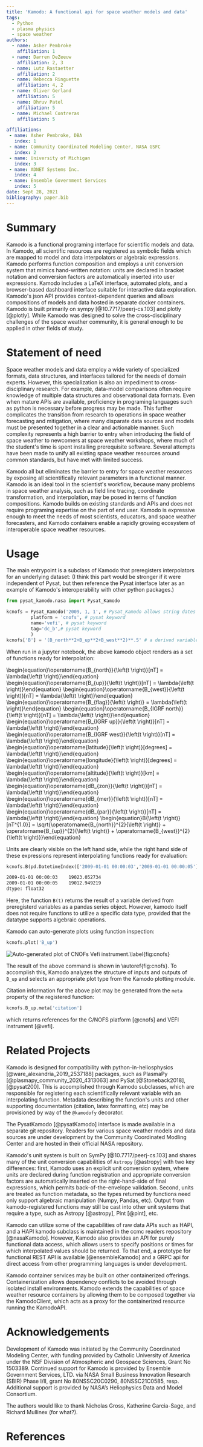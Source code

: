 ```yaml
---
title: 'Kamodo: A functional api for space weather models and data'
tags:
  - Python
  - plasma physics
  - space weather
authors:
  - name: Asher Pembroke
    affiliation: 1
  - name: Darren DeZeeuw
    affiliation: 2, 3
  - name: Lutz Rastaetter
    affiliation: 2
  - name: Rebecca Ringuette
    affiliation: 4, 2
  - name: Oliver Gerland
    affiliation: 5
  - name: Dhruv Patel
    affiliation: 5
  - name: Michael Contreras
    affiliation: 5

affiliations:
 - name: Asher Pembroke, DBA
   index: 1
 - name: Community Coordinated Modeling Center, NASA GSFC
   index: 2
 - name: University of Michigan
   index: 3
 - name: ADNET Systems Inc.
   index: 4
 - name: Ensemble Government Services
   index: 5
date: Sept 28, 2021
bibliography: paper.bib
---
```


# Summary

Kamodo is a functional programing interface for scientific models and data.
In Kamodo, all scientific resources are registered as symbolic fields which are mapped to model and data interpolators or algebraic expressions.
Kamodo performs function composition and employs a unit conversion system that mimics hand-written notation: units are declared in bracket notation and conversion factors are automatically inserted into user expressions.
Kamodo includes a LaTeX interface, automated plots, and a browser-based dashboard interface suitable for interactive data exploration.
Kamodo's json API provides context-dependent queries and allows compositions of models and data hosted in separate docker containers.
Kamodo is built primarily on sympy [@10.7717/peerj-cs.103] and plotly [@plotly].
While Kamodo was designed to solve the cross-disciplinary challenges of the space weather community, it is general enough to be applied in other fields of study.


# Statement of need

Space weather models and data employ a wide variety of specialized formats, data structures, and interfaces tailored for the needs of domain experts.
However, this specialization is also an impediment to cross-disciplinary research.
For example, data-model comparisons often require knowledge of multiple data structures and observational data formats.
Even when mature APIs are available, proficiency in programing languages such as python is necessary before progress may be made.
This further complicates the transition from research to operations in space weather forecasting and mitigation, where many disparate data sources and models must be presented together in a clear and actionable manner.
Such complexity represents a high barrier to entry when introducing the field of space weather to newcomers at space weather workshops, where much of the student's time is spent installing prerequisite software.
Several attempts have been made to unify all existing space weather resources around common standards, but have met with limited success. 

Kamodo all but eliminates the barrier to entry for space weather resources by exposing all scientifically relevant parameters in a functional manner.
Kamodo is an ideal tool in the scientist's workflow, because many problems in space weather analysis, such as field line tracing, coordinate transformation, and interpolation, may be posed in terms of function compositions.
Kamodo builds on existing standards and APIs and does not require programing expertise on the part of end user.
Kamodo is expressive enough to meet the needs of most scientists, educators, and space weather forecasters, and Kamodo containers enable a rapidly growing ecosystem of interoperable space weather resources. 

# Usage

The main entrypoint is a subclass of Kamodo that preregisters interpolators for an underlying dataset:  (I think this part would be stronger if it were independent of Pysat, but then reference the Pysat interface later as an example of Kamodo's interoperability with other python packages.)

```python
from pysat_kamodo.nasa import Pysat_Kamodo

kcnofs = Pysat_Kamodo('2009, 1, 1', # Pysat_Kamodo allows string dates
         platform = 'cnofs', # pysat keyword
         name='vefi', # pysat keyword
         tag='dc_b',# pysat keyword
         )
kcnofs['B'] = '(B_north**2+B_up**2+B_west**2)**.5' # a derived variable
```

When run in a jupyter notebook, the above kamodo object renders as a set of functions ready for interpolation: 


\begin{equation}\operatorname{B_{north}}{\left(t \right)}[nT] = \lambda{\left(t \right)}\end{equation}
\begin{equation}\operatorname{B_{up}}{\left(t \right)}[nT] = \lambda{\left(t \right)}\end{equation}
\begin{equation}\operatorname{B_{west}}{\left(t \right)}[nT] = \lambda{\left(t \right)}\end{equation}
\begin{equation}\operatorname{B_{flag}}{\left(t \right)} = \lambda{\left(t \right)}\end{equation}
\begin{equation}\operatorname{B_{IGRF north}}{\left(t \right)}[nT] = \lambda{\left(t \right)}\end{equation}
\begin{equation}\operatorname{B_{IGRF up}}{\left(t \right)}[nT] = \lambda{\left(t \right)}\end{equation}
\begin{equation}\operatorname{B_{IGRF west}}{\left(t \right)}[nT] = \lambda{\left(t \right)}\end{equation}
\begin{equation}\operatorname{latitude}{\left(t \right)}[degrees] = \lambda{\left(t \right)}\end{equation}
\begin{equation}\operatorname{longitude}{\left(t \right)}[degrees] = \lambda{\left(t \right)}\end{equation}
\begin{equation}\operatorname{altitude}{\left(t \right)}[km] = \lambda{\left(t \right)}\end{equation}
\begin{equation}\operatorname{dB_{zon}}{\left(t \right)}[nT] = \lambda{\left(t \right)}\end{equation}
\begin{equation}\operatorname{dB_{mer}}{\left(t \right)}[nT] = \lambda{\left(t \right)}\end{equation}
\begin{equation}\operatorname{dB_{par}}{\left(t \right)}[nT] = \lambda{\left(t \right)}\end{equation}
\begin{equation}B{\left(t \right)}[nT^{1.0}] = \sqrt{\operatorname{B_{north}}^{2}{\left(t \right)} + \operatorname{B_{up}}^{2}{\left(t \right)} + \operatorname{B_{west}}^{2}{\left(t \right)}}\end{equation}

Units are clearly visible on the left hand side, while the right hand side of these expressions represent interpolating functions ready for evaluation:

```python
kcnofs.B(pd.DatetimeIndex(['2009-01-01 00:00:03','2009-01-01 00:00:05']))
```
<!-- #region -->
```sh
2009-01-01 00:00:03    19023.052734
2009-01-01 00:00:05    19012.949219
dtype: float32
```
<!-- #endregion -->

Here, the function `B(t)` returns the result of a variable derived from preregisterd variables as a pandas series object. However, kamodo itself does not require functions to utilize a specific data type, provided that the datatype supports algebraic operations.

Kamodo can auto-generate plots using function inspection:

```python
kcnofs.plot('B_up')
```

![Auto-generated plot of CNOFs Vefi instrument.\label{fig:cnofs}](https://github.com/pysat/pysatKamodo/raw/master/docs/cnofs_B_up.png)

The result of the above command is shown in \autoref{fig:cnofs}. To accomplish this, Kamodo analyzes the structure of inputs and outputs of `B_up` and selects an appropriate plot type from the Kamodo plotting module.

Citation information for the above plot may be generated from the `meta` property of the registered function:

```python
kcnofs.B_up.meta['citation']
```

which returns references for the C/NOFS platform [@cnofs] and VEFI instrument [@vefi].


# Related Projects

Kamodo is designed for compatibility with python-in-heliosphysics [@ware_alexandria_2019_2537188] packages, such as PlasmaPy [@plasmapy_community_2020_4313063] and PySat [@Stoneback2018], [@pysat200].
This is accomplished through Kamodo subclasses, which are responsible for registering each scientifically relevant variable with an interpolating function.
Metadata describing the function's units and other supporting documentation (citation, latex formatting, etc) may be provisioned by way of the `@kamodofy` decorator.

The PysatKamodo [@pysatKamodo] interface is made available in a separate git repository. Readers for various space weather models and data sources are under development by the Community Coordinated Modling Center and are hosted in their official NASA repository.

Kamodo's unit system is built on SymPy [@10.7717/peerj-cs.103] and shares many of the unit conversion capabilities of `Astropy` [@astropy] with two key differences: first, Kamodo uses an explicit unit conversion system, where units are declared during function registration and appropriate conversion factors are automatically inserted on the right-hand-side of final expressions, which permits back-of-the-envelope validation.
Second, units are treated as function metadata, so the types returned by functions need only support algebraic manipulation (Numpy, Pandas, etc).
Output from kamodo-registered functions may still be cast into other unit systems that require a type, such as Astropy [@astropy], Pint [@pint], etc.

Kamodo can utilize some of the capabilities of raw data APIs such as HAPI, and a HAPI kamodo subclass is maintained in the ccmc readers repository [@nasaKamodo]. However, Kamodo also provides an API for purely functional data access, which allows users to specify positions or times for which interpolated values should be returned.
To that end, a prototype for functional REST API is available [@ensembleKamodo] and a GRPC api for direct access from other programming languages is under development.

Kamodo container services may be built on other containerized offerings.
Containerization allows dependency conflicts to be avoided through isolated install environments.
Kamodo extends the capabilities of space weather resource containers by allowing them to be composed together via the KamodoClient, which acts as a proxy for the containerized resource running the KamodoAPI.


# Acknowledgements

Development of Kamodo was initiated by the Community Coordinated Modeling Center, with funding provided by Catholic University of America under the NSF Division of Atmospheric and Geospace Sciences, Grant No 1503389.
Continued support for Kamodo is provided by Ensemble Government Services, LTD. via NASA Small Business Innovation Research (SBIR) Phase I/II, grant No 80NSSC20C0290, 80NSSC21C0585, resp.
Additional support is provided by NASA’s Heliophysics Data and Model Consortium.

The authors would like to thank Nicholas Gross, Katherine Garcia-Sage, and Richard Mullinex (for what?). 


# References
